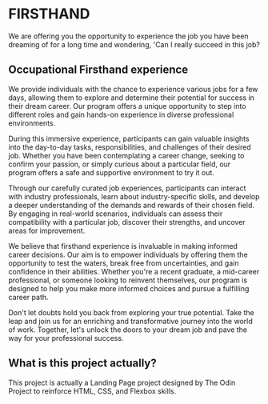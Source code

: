 # FIRSTHAND

We are offering you the opportunity to experience the job you have been dreaming of for a long time and wondering, 'Can I really succeed in this job?

## Occupational Firsthand experience

We provide individuals with the chance to experience various jobs for a few days, allowing them to explore and determine their potential for success in their dream career. Our program offers a unique opportunity to step into different roles and gain hands-on experience in diverse professional environments.

During this immersive experience, participants can gain valuable insights into the day-to-day tasks, responsibilities, and challenges of their desired job. Whether you have been contemplating a career change, seeking to confirm your passion, or simply curious about a particular field, our program offers a safe and supportive environment to try it out.

Through our carefully curated job experiences, participants can interact with industry professionals, learn about industry-specific skills, and develop a deeper understanding of the demands and rewards of their chosen field. By engaging in real-world scenarios, individuals can assess their compatibility with a particular job, discover their strengths, and uncover areas for improvement.

We believe that firsthand experience is invaluable in making informed career decisions. Our aim is to empower individuals by offering them the opportunity to test the waters, break free from uncertainties, and gain confidence in their abilities. Whether you're a recent graduate, a mid-career professional, or someone looking to reinvent themselves, our program is designed to help you make more informed choices and pursue a fulfilling career path.

Don't let doubts hold you back from exploring your true potential. Take the leap and join us for an enriching and transformative journey into the world of work. Together, let's unlock the doors to your dream job and pave the way for your professional success.

## What is this project actually?

This project is actually a Landing Page project designed by The Odin Project to reinforce HTML, CSS, and Flexbox skills.
